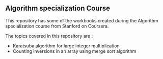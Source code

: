 ## Algorithm specialization Course

This repository has some of the workbooks created during the Algorithm specialization course from Stanford on Coursera.

The topics covered in this repository are :

 - Karatsuba algorithm for large integer multiplication
 - Counting inversions in an array using merge sort algorithm
